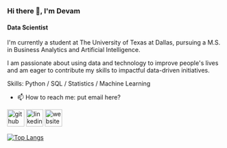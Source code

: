 ### Hi there 👋, I'm Devam
#### Data Scientist
I'm currently a student at The University of Texas at Dallas, pursuing a M.S. in Business Analytics and Artificial Intelligence. 

I am passionate about using data and technology to improve people's lives and am eager to contribute my skills to impactful data-driven initiatives.

Skills: Python / SQL / Statistics / Machine Learning

- 📫 How to reach me: put email here? 


[<img src='https://cdn.jsdelivr.net/npm/simple-icons@3.0.1/icons/github.svg' alt='github' height='40'>](https://github.com/d-patel01)  [<img src='https://cdn.jsdelivr.net/npm/simple-icons@3.0.1/icons/linkedin.svg' alt='linkedin' height='40'>](https://www.linkedin.com/in/in/pateldevam/)  [<img src='https://cdn.jsdelivr.net/npm/simple-icons@3.0.1/icons/icloud.svg' alt='website' height='40'>](https://www.datascienceportfol.io/devampatel)  

[![Top Langs](https://github-readme-stats.vercel.app/api/top-langs/?username=d-patel01)](https://github.com/anuraghazra/github-readme-stats)

